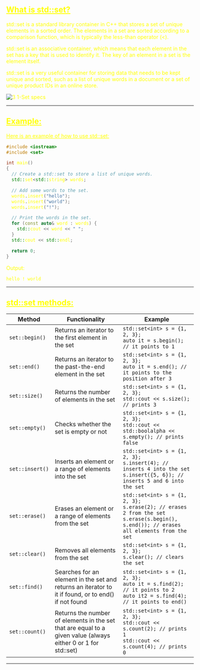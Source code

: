 ## <font color="yellow"><u>What is std::set?</u></f>

std::set is a standard library container in C++ that stores a set of unique elements in a sorted order. The elements in a set are sorted according to a comparison function, which is typically the less-than operator (<).

std::set is an associative container, which means that each element in the set has a key that is used to identify it. The key of an element in a set is the element itself.

std::set is a very useful container for storing data that needs to be kept unique and sorted, such as a list of unique words in a document or a set of unique product IDs in an online store.

![3 1-Set specs](https://github.com/Ali-Elbana/STL-Notes/assets/97269796/e9d118c1-4441-41d7-82ed-cf5e38b5b4da)

---
## <font color="yellow"><u>Example:</u></font>

<u>Here is an example of how to use std::set:</u>

```cpp
#include <iostream>
#include <set>

int main() 
{
  // Create a std::set to store a list of unique words.
  std::set<std::string> words;

  // Add some words to the set.
  words.insert("hello");
  words.insert("world");
  words.insert("!");

  // Print the words in the set.
  for (const auto& word : words) {
    std::cout << word << " ";
  }
  std::cout << std::endl;

  return 0;
}
```

Output:

```
hello ! world
```

---
## <font color="yellow"><u>std::set methods:</u></f>

|Method|Functionality|Example|
|---|---|---|
|`set::begin()`|Returns an iterator to the first element in the set|`std::set<int> s = {1, 2, 3};`<br>`auto it = s.begin(); // it points to 1`|
|`set::end()`|Returns an iterator to the past-the-end element in the set|`std::set<int> s = {1, 2, 3};`<br>`auto it = s.end(); // it points to the position after 3`|
|`set::size()`|Returns the number of elements in the set|`std::set<int> s = {1, 2, 3};`<br>`std::cout << s.size(); // prints 3`|
|`set::empty()`|Checks whether the set is empty or not|`std::set<int> s = {1, 2, 3};`<br>`std::cout << std::boolalpha << s.empty(); // prints false`|
|`set::insert()`|Inserts an element or a range of elements into the set|`std::set<int> s = {1, 2, 3};`<br>`s.insert(4); // inserts 4 into the set`<br>`s.insert({5, 6}); // inserts 5 and 6 into the set`|
|`set::erase()`|Erases an element or a range of elements from the set|`std::set<int> s = {1, 2, 3};`<br>`s.erase(2); // erases 2 from the set`<br>`s.erase(s.begin(), s.end()); // erases all elements from the set`|
|`set::clear()`|Removes all elements from the set|`std::set<int> s = {1, 2, 3};`<br>`s.clear(); // clears the set`|
|`set::find()`|Searches for an element in the set and returns an iterator to it if found, or to end() if not found|`std::set<int> s = {1, 2, 3};`<br>`auto it = s.find(2); // it points to 2`<br>`auto it2 = s.find(4); // it points to end()`|
|`set::count()`|Returns the number of elements in the set that are equal to a given value (always either 0 or 1 for std::set)|`std::set<int> s = {1, 2, 3};`<br>`std::cout << s.count(2); // prints 1`<br>`std::cout << s.count(4); // prints 0`|

---

